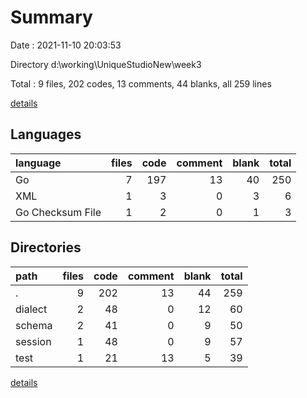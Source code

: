 # Summary

Date : 2021-11-10 20:03:53

Directory d:\working\UniqueStudioNew\week3

Total : 9 files,  202 codes, 13 comments, 44 blanks, all 259 lines

[details](details.md)

## Languages
| language | files | code | comment | blank | total |
| :--- | ---: | ---: | ---: | ---: | ---: |
| Go | 7 | 197 | 13 | 40 | 250 |
| XML | 1 | 3 | 0 | 3 | 6 |
| Go Checksum File | 1 | 2 | 0 | 1 | 3 |

## Directories
| path | files | code | comment | blank | total |
| :--- | ---: | ---: | ---: | ---: | ---: |
| . | 9 | 202 | 13 | 44 | 259 |
| dialect | 2 | 48 | 0 | 12 | 60 |
| schema | 2 | 41 | 0 | 9 | 50 |
| session | 1 | 48 | 0 | 9 | 57 |
| test | 1 | 21 | 13 | 5 | 39 |

[details](details.md)